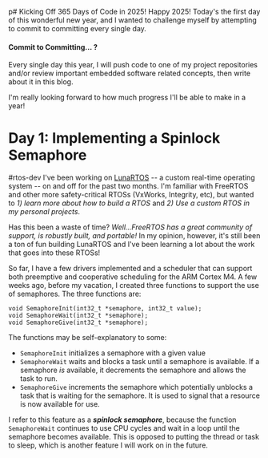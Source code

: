 p# Kicking Off  365 Days of Code in 2025!
Happy 2025! Today's the first day of this wonderful new year, and I wanted to challenge myself by attempting to commit to committing every single day. 
#### Commit to Committing... ? 
Every single day this year, I will push code to one of my project repositories and/or review important embedded software related concepts, then write about it in this blog. 

I'm really looking forward to how much progress I'll be able to make in a year!

# Day 1: Implementing a Spinlock Semaphore
#rtos-dev
I've been working on [LunaRTOS](https://github.com/klabuguen/LunaRTOS) -- a custom real-time operating system -- on and off for the past two months. I'm familiar with FreeRTOS and other more safety-critical RTOSs (VxWorks, Integrity, etc), but wanted to *1) learn more about how to build a RTOS* and *2) Use a custom RTOS in my personal projects*. 

Has this been a waste of time? *Well...FreeRTOS has a great community of support, is robustly built, and portable!* In my opinion, however, it's still been a ton of fun building LunaRTOS and I've been learning a lot about the work that goes into these RTOSs!

So far, I have a few drivers implemented and a scheduler that can support both preemptive and cooperative scheduling for the ARM Cortex M4. A few weeks ago, before my vacation, I created three functions to support the use of semaphores. The three functions are: 

```
void SemaphoreInit(int32_t *semaphore, int32_t value);
void SemaphoreWait(int32_t *semaphore);
void SemaphoreGive(int32_t *semaphore);
```

The functions may be self-explanatory to some:
- `SemaphoreInit` initializes a semaphore with a given value
- `SemaphoreWait` waits and blocks a task until a semaphore is available. If a semaphore *is* available, it decrements the semaphore and allows the task to run.
- `SemaphoreGive` increments the semaphore which potentially unblocks a task that is waiting for the semaphore. It is used to signal that a resource is now available for use.

I refer to this feature as a ***spinlock semaphore***, because the function `SemaphoreWait` continues to use CPU cycles and wait in a loop until the semaphore becomes available. This is opposed to putting the thread or task to sleep, which is another feature I will work on in the future.